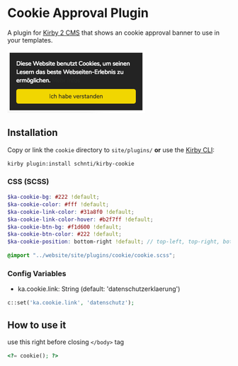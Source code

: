 # Cookie Approval Plugin

A plugin for [Kirby 2 CMS](http://getkirby.com) that shows an cookie approval banner to use in your templates.

![Cookie Approval Plugin Example](./cookie.png)

## Installation

Copy or link the `cookie` directory to `site/plugins/` **or** use the [Kirby CLI](https://github.com/getkirby/cli):

```
kirby plugin:install schnti/kirby-cookie
```

### CSS (SCSS)
```SCSS
$ka-cookie-bg: #222 !default;
$ka-cookie-color: #fff !default;
$ka-cookie-link-color: #31a8f0 !default;
$ka-cookie-link-color-hover: #b2f7ff !default;
$ka-cookie-btn-bg: #f1d600 !default;
$ka-cookie-btn-color: #222 !default;
$ka-cookie-position: bottom-right !default; // top-left, top-right, bottom-left, bottom-right
```

```SCSS
@import "../website/site/plugins/cookie/cookie.scss";
```

### Config Variables

* ka.cookie.link: String (default: 'datenschutzerklaerung')


```php
c::set('ka.cookie.link', 'datenschutz');
```

## How to use it

use this right before closing `</body>` tag

```php
<?= cookie(); ?>
```